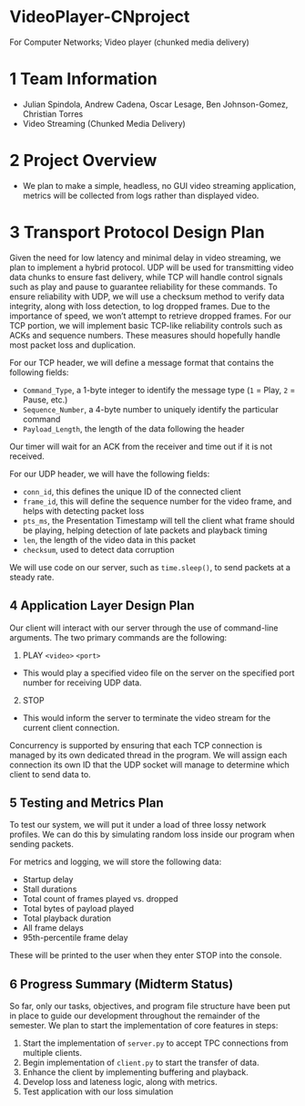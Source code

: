 # VideoPlayer-CNproject

For Computer Networks; Video player (chunked media delivery)

# 1 Team Information

- Julian Spindola, Andrew Cadena, Oscar Lesage, Ben Johnson-Gomez, Christian Torres
- Video Streaming (Chunked Media Delivery)

# 2 Project Overview

- We plan to make a simple, headless, no GUI video streaming application, metrics will be collected from logs rather than displayed video.

# 3 Transport Protocol Design Plan

Given the need for low latency and minimal delay in video streaming, we plan to implement a hybrid protocol. UDP will be used for transmitting video data chunks to ensure fast delivery, while TCP will handle control signals such as play and pause to guarantee reliability for these commands. To ensure reliability with UDP, we will use a checksum method to verify data integrity, along with loss detection, to log dropped frames. Due to the importance of speed, we won’t attempt to retrieve dropped frames. For our TCP portion, we will implement basic TCP-like reliability controls such as ACKs and sequence numbers. These measures should hopefully handle most packet loss and duplication.

For our TCP header, we will define a message format that contains the following fields:

- `Command_Type`, a 1-byte integer to identify the message type (`1` = Play, `2` = Pause, etc.)
- `Sequence_Number`, a 4-byte number to uniquely identify the particular command
- `Payload_Length`, the length of the data following the header

Our timer will wait for an ACK from the receiver and time out if it is not received.

For our UDP header, we will have the following fields:

- `conn_id`, this defines the unique ID of the connected client
- `frame_id`, this will define the sequence number for the video frame, and helps with detecting packet loss
- `pts_ms`, the Presentation Timestamp will tell the client what frame should be playing, helping detection of late packets and playback timing
- `len`, the length of the video data in this packet
- `checksum`, used to detect data corruption

We will use code on our server, such as `time.sleep()`, to send packets at a steady rate.

## 4 Application Layer Design Plan

Our client will interact with our server through the use of command-line arguments. The two primary commands are the following:

1. PLAY `<video>` `<port>`

- This would play a specified video file on the server on the specified port number for receiving UDP data.

2. STOP

- This would inform the server to terminate the video stream for the current client connection.

Concurrency is supported by ensuring that each TCP connection is managed by its own dedicated thread in the program. We will assign each connection its own ID that the UDP socket will manage to determine which client to send data to.

## 5 Testing and Metrics Plan

To test our system, we will put it under a load of three lossy network profiles. We can do this by simulating random loss inside our program when sending packets.

For metrics and logging, we will store the following data:

- Startup delay
- Stall durations
- Total count of frames played vs. dropped
- Total bytes of payload played
- Total playback duration
- All frame delays
- 95th-percentile frame delay

These will be printed to the user when they enter STOP into the console.

## 6 Progress Summary (Midterm Status)

So far, only our tasks, objectives, and program file structure have been put in place to guide our development throughout the remainder of the semester. We plan to start the implementation of core features in steps:

1. Start the implementation of `server.py` to accept TPC connections from multiple clients.
2. Begin implementation of `client.py` to start the transfer of data.
3. Enhance the client by implementing buffering and playback.
4. Develop loss and lateness logic, along with metrics.
5. Test application with our loss simulation
